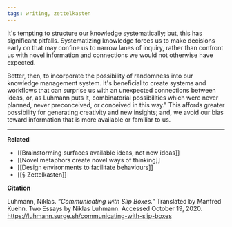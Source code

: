 ```yaml
---
tags: writing, zettelkasten
---
```


It's tempting to structure our knowledge systematically; but, this has significant pitfalls. Systematizing knowledge forces us to make decisions early on that may confine us to narrow lanes of inquiry, rather than confront us with novel information and connections we would not otherwise have expected. 

Better, then, to incorporate the possibility of randomness into our knowledge management system. It's beneficial to create systems and workflows that can surprise us with an unexpected connections between ideas, or, as Luhmann puts it, combinatorial possibilities which were never planned, never preconceived, or conceived in this way." This affords greater possibility for generating creativity and new insights; and, we avoid our bias toward information that is more available or familiar to us.

---

**Related**

- [[Brainstorming surfaces available ideas, not new ideas]]
- [[Novel metaphors create novel ways of thinking]]
- [[Design environments to facilitate behaviours]]
- [[§ Zettelkasten]]

**Citation**

Luhmann, Niklas. _“Communicating with Slip Boxes.”_ Translated by Manfred Kuehn. Two Essays by Niklas Luhmann. Accessed October 19, 2020. https://luhmann.surge.sh/communicating-with-slip-boxes